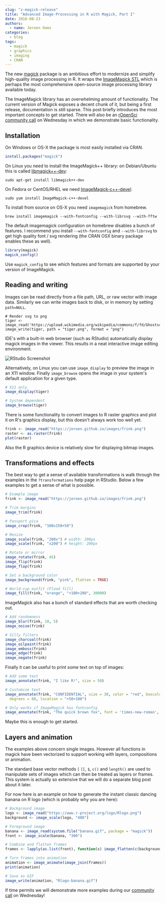 ```yaml
---
slug: "z-magick-release"
title: "Advanced Image-Processing in R with Magick, Part I"
date: 2016-08-23
authors:
  - name: Jeroen Ooms
categories:
  - blog
tags:
  - magick
  - graphics
  - imaging
  - CRAN
---
```


The new [magick](https://cran.r-project.org/web/packages/magick/index.html) package is an ambitious effort to modernize and simplify high-quality image processing in R. It wraps the [ImageMagick STL](https://www.imagemagick.org/Magick++/STL.html) which is perhaps the most comprehensive open-source image processing library available today.

The ImageMagick library has an overwhelming amount of functionality. The current version of Magick exposes a decent chunk of it, but being a first release, documentation is still sparse. This post briefly introduces the most important concepts to get started. There will also be an [rOpenSci community call](https://github.com/ropensci/commcalls/issues/11) on Wednesday in which we demonstrate basic functionality.

## Installation

On Windows or OS-X the package is most easily installed via CRAN.

```r
install.packages("magick")
```

On Linux you need to install the ImageMagick++ library: on Debian/Ubuntu this is called [libmagick++-dev](https://packages.debian.org/testing/libmagick++-dev):

```
sudo apt-get install libmagick++-dev
```

On Fedora or CentOS/RHEL we need [ImageMagick-c++-devel](https://apps.fedoraproject.org/packages/ImageMagick-c++-devel):

```
sudo yum install ImageMagick-c++-devel
```

To install from source on OS-X you need `imagemagick` from homebrew.

```
brew install imagemagick --with-fontconfig --with-librsvg --with-fftw
```

The default imagemagick configuration on homebrew disables a bunch of features. I recommend you install `--with-fontconfig` and `--with-librsvg` to get high quality font / svg rendering (the CRAN OSX binary package enables these as well).

```r
library(magick)
magick_config()
```

Use `magick_config` to see which features and formats are supported by your version of ImageMagick.

## Reading and writing

Images can be read directly from a file path, URL, or raw vector with image data. Similarly we can write images back to disk, or in memory by setting `path=NULL`.

```
# Render svg to png
tiger <- image_read('https://upload.wikimedia.org/wikipedia/commons/f/fd/Ghostscript_Tiger.svg')
image_write(tiger, path = "tiger.png", format = "png")

```

IDE's with a built-in web browser (such as RStudio) automatically display magick images in the viewer. This results in a neat interactive image editing environment.

![RStudio Screenshot](/assets/blog-images/magick-rstudio.png)

Alternatively, on Linux you can use `image_display` to preview the image in an X11 window. Finally `image_browse` opens the image in your system's default application for a given type.

```r
# X11 only
image_display(tiger)

# System dependent
image_browse(tiger)
```

There is some functionality to convert images to R raster graphics and plot it on R's graphics display, but this doesn't always work too well yet.


```r
frink <- image_read("https://jeroen.github.io/images/frink.png")
raster <- as.raster(frink)
plot(raster)
```

Also the R graphics device is relatively slow for displaying bitmap images.

## Transformations and effects

The best way to get a sense of available transformations is walk through the examples in the `?transformations` help page in RStudio. Below a few examples to get a sense of what is possible.

```r
# Example image
frink <- image_read("https://jeroen.github.io/images/frink.png")

# Trim margins
image_trim(frink)

# Passport pica
image_crop(frink, "100x150+50")

# Resize
image_scale(frink, "200x") # width: 200px
image_scale(frink, "x200") # height: 200px

# Rotate or mirror
image_rotate(frink, 45)
image_flip(frink)
image_flop(frink)

# Set a background color
image_background(frink, "pink", flatten = TRUE)

# World-cup outfit (Flood fill)
image_fill(frink, "orange", "+100+200", 30000)
```

ImageMagick also has a bunch of standard effects that are worth checking out.

```r
# Add randomness
image_blur(frink, 10, 5)
image_noise(frink)

# Silly filters
image_charcoal(frink)
image_oilpaint(frink)
image_emboss(frink)
image_edge(frink)
image_negate(frink)
```

Finally it can be useful to print some text on top of images:

```r
# Add some text
image_annotate(frink, "I like R!", size = 50)

# Customize text
image_annotate(frink, "CONFIDENTIAL", size = 30, color = "red", boxcolor = "pink",
  degrees = 60, location = "+50+100")

# Only works if ImageMagick has fontconfig
image_annotate(frink, "The quick brown fox", font = 'times-new-roman', size = 30)
```

Maybe this is enough to get started.

## Layers and animation

The examples above concern single images. However all functions in magick have been vectorized to support working with layers, compositions or animation.

The standard base vector methods `[` `[[`, `$`, `c()` and `length()` are used to manipulate sets of images which can then be treated as layers or frames. This system is actually so extensive that we will do a separate blog post about it later.

For now here is an example on how to generate the instant classic dancing banana on R logo (which is probably why you are here):


```r
# Background image
logo <- image_read("https://www.r-project.org/logo/Rlogo.png")
background <- image_scale(logo, "400")

# Foreground image
banana <- image_read(system.file("banana.gif", package = "magick"))
front <- image_scale(banana, "300")

# Combine and flatten frames
frames <- lapply(as.list(front), function(x) image_flatten(c(background, x)))

# Turn frames into animation
animation <- image_animate(image_join(frames))
print(animation)

# Save as GIF
image_write(animation, "Rlogo-banana.gif")
```

If time permits we will demonstrate more examples during our [community call](https://github.com/ropensci/commcalls/issues/11) on Wednesday!


